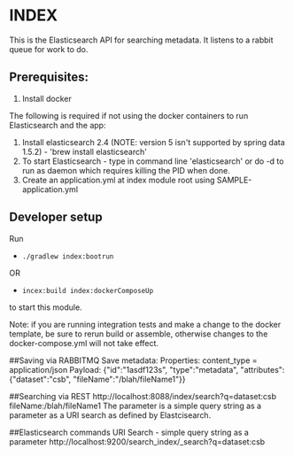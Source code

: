 # INDEX
This is the Elasticsearch API for searching metadata.  It listens to a rabbit queue for work to do.

## Prerequisites:
1. Install docker

The following is required if not using the docker containers to run Elasticsearch and the app:
1. Install elasticsearch 2.4 (NOTE: version 5 isn't supported by spring data 1.5.2) - 'brew install elasticsearch'
1. To start Elasticsearch - type in command line 'elasticsearch' or do -d to run as daemon which requires killing the PID when done.
1. Create an application.yml at index module root using SAMPLE-application.yml

## Developer setup
Run
-  ```./gradlew index:bootrun```

OR
-  ```incex:build index:dockerComposeUp``` 

to start this module.

Note: if you are running integration tests and make a change to the docker template, be sure to rerun build or assemble, otherwise changes to the docker-compose.yml will not take effect.

##Saving via RABBITMQ
Save metadata:
Properties: content_type = application/json
Payload: {"id":"1asdf123s", "type":"metadata", "attributes": {"dataset":"csb", "fileName":"/blah/fileName1"}}

##Searching via REST
http://localhost:8088/index/search?q=dataset:csb fileName:/blah/fileName1
The parameter is a simple query string as a parameter as a URI search as defined by Elastcisearch.

##Elasticsearch commands
URI Search - simple query string as a parameter
http://localhost:9200/search_index/_search?q=dataset:csb